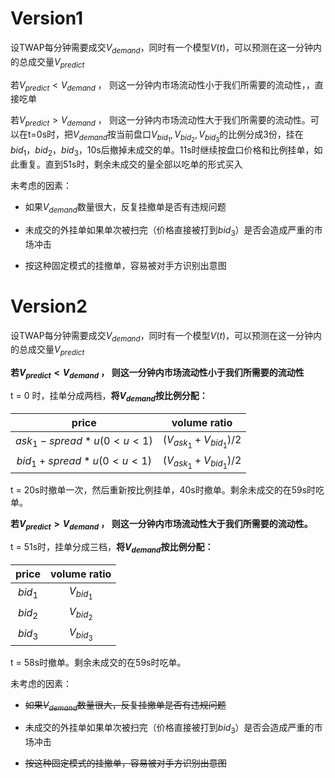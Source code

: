 # Version1

设TWAP每分钟需要成交$V_{demand}$，同时有一个模型$V(t)$，可以预测在这一分钟内的总成交量$V_{predict}$



若$V_{predict} <  V_{demand}$ ， 则这一分钟内市场流动性小于我们所需要的流动性，，直接吃单



若$V_{predict} >  V_{demand}$ ， 则这一分钟内市场流动性大于我们所需要的流动性。可以在t=0s时，把$V_{demand}$按当前盘口$V_{bid_1},V_{bid_2},V_{bid_3}$的比例分成3份，挂在$bid_1，bid_2，bid_3$，10s后撤掉未成交的单。11s时继续按盘口价格和比例挂单，如此重复。直到51s时，剩余未成交的量全部以吃单的形式买入



未考虑的因素：

* 如果$V_{demand}$数量很大，反复挂撤单是否有违规问题

* 未成交的外挂单如果单次被扫完（价格直接被打到$bid_{3}$）是否会造成严重的市场冲击

* 按这种固定模式的挂撤单，容易被对手方识别出意图

# Version2

设TWAP每分钟需要成交$V_{demand}$，同时有一个模型$V(t)$，可以预测在这一分钟内的总成交量$V_{predict}$



**若$V_{predict} <  V_{demand}$ ， 则这一分钟内市场流动性小于我们所需要的流动性**

t = 0 时，挂单分成两档，**将$V_{demand}$按比例分配：**

|            price            |       volume ratio        |
| :-------------------------: | :-----------------------: |
| $ask_1-spread*u(0 < u < 1)$ | $(V_{ask_1}+V_{bid_1})/2$ |
| $bid_1+spread*u(0 < u < 1)$ | $(V_{ask_1}+V_{bid_1})/2$ |

t = 20s时撤单一次，然后重新按比例挂单，40s时撤单。剩余未成交的在59s时吃单。



**若$V_{predict} >  V_{demand}$ ， 则这一分钟内市场流动性大于我们所需要的流动性。**

t = 51s时，挂单分成三档，**将$V_{demand}$按比例分配：**

|  price  | volume ratio |
| :-----: | :----------: |
| $bid_1$ | $V_{bid_1}$  |
| $bid_2$ | $V_{bid_2}$  |
| $bid_3$ | $V_{bid_3}$  |

t = 58s时撤单。剩余未成交的在59s时吃单。



未考虑的因素：

* ~~如果$V_{demand}$数量很大，反复挂撤单是否有违规问题~~

* 未成交的外挂单如果单次被扫完（价格直接被打到$bid_{3}$）是否会造成严重的市场冲击

* ~~按这种固定模式的挂撤单，容易被对手方识别出意图~~





